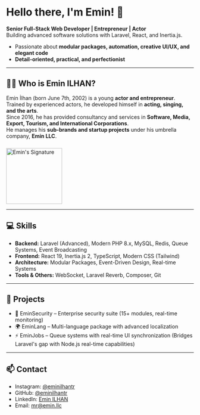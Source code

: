 # Hello there, I'm Emin! 👋  
**Senior Full-Stack Web Developer | Entrepreneur | Actor**  
Building advanced software solutions with Laravel, React, and Inertia.js.  
- Passionate about **modular packages, automation, creative UI/UX, and elegant code**  
- **Detail-oriented, practical, and perfectionist**
---

## 🤵‍♂️ Who is Emin ILHAN?
Emin İlhan (born June 7th, 2002) is a young **actor and entrepreneur**.  
Trained by experienced actors, he developed himself in **acting, singing, and the arts**.  
Since 2016, he has provided consultancy and services in **Software, Media, Export, Tourism, and International Corporations**.  
He manages his **sub-brands and startup projects** under his umbrella company, **Emin LLC**.  

<img src="https://eminilhan.com/wp-content/uploads/2025/08/Siyah-kopya-1.png" alt="Emin's Signature" width="150" style="margin-top:10px;"/>

---

## 💻 Skills
- **Backend:** Laravel (Advanced), Modern PHP 8.x, MySQL, Redis, Queue Systems, Event Broadcasting
- **Frontend:** React 19, Inertia.js 2, TypeScript, Modern CSS (Tailwind)
- **Architecture:** Modular Packages, Event-Driven Design, Real-time Systems
- **Tools & Others:** WebSocket, Laravel Reverb, Composer, Git  

---

## 🚀 Projects
- 🔐 EminSecurity – Enterprise security suite (15+ modules, real-time monitoring)
- 🌍 EminLang – Multi-language package with advanced localization  
- ⚡ EminJobs – Queue systems with real-time UI synchronization (Bridges Laravel's gap with Node.js real-time capabilities)

---

## 📫 Contact
- Instagram: [@eminilhantr](https://instagram.com/eminilhantr)
- GitHub: [@eminilhantr](https://github.com/eminilhantr)  
- LinkedIn: [Emin ILHAN](https://www.linkedin.com/in/eminilhantr)  
- Email: mr@emin.llc
